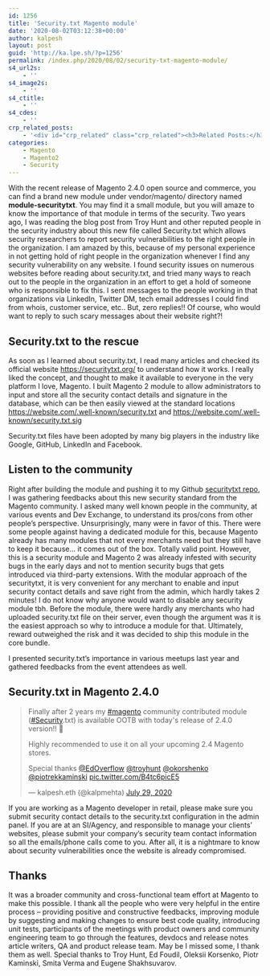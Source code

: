 ```yaml
---
id: 1256
title: 'Security.txt Magento module'
date: '2020-08-02T03:12:38+00:00'
author: kalpesh
layout: post
guid: 'http://ka.lpe.sh/?p=1256'
permalink: /index.php/2020/08/02/security-txt-magento-module/
s4_url2s:
    - ''
s4_image2s:
    - ''
s4_ctitle:
    - ''
s4_cdes:
    - ''
crp_related_posts:
    - '<div id="crp_related" class="crp_related"><h3>Related Posts:</h3><ul><li><a href="http://ka.lpe.sh/2019/04/28/magento-imagine-dev-exchange-2019/"     class="crp_title">Magento Imagine Dev Exchange 2019</a></li><li><a href="http://ka.lpe.sh/2019/06/09/magentoimagine2019-dev-exchange-recap-make-magento-secure/"     class="crp_title">#MagentoImagine2019 Dev Exchange Recap – Make Magento more secure</a></li><li><a href="http://ka.lpe.sh/2020/08/02/magento-master-2020-makers/"     class="crp_title">Magento Master 2020 &#8211; Makers</a></li><li><a href="http://ka.lpe.sh/2018/10/20/magento-2-certified-professional-developer-plus-workshop/"     class="crp_title">Magento 2 Certified Professional Developer Plus Workshop</a></li><li><a href="http://ka.lpe.sh/2018/08/13/magento-2-certified-professional-developer-exam-experience/"     class="crp_title">Magento 2 Certified Professional Developer Exam Experience</a></li></ul></div>'
categories:
    - Magento
    - Magento2
    - Security
---
```


With the recent release of Magento 2.4.0 open source and commerce, you can find a brand new module under vendor/magento/ directory named **module-securitytxt**. You may find it a small module, but you will amaze to know the importance of that module in terms of the security. Two years ago, I was reading the blog post from Troy Hunt and other reputed people in the security industry about this new file called Security.txt which allows security researchers to report security vulnerabilities to the right people in the organization. I am amazed by this, because of my personal experience in not getting hold of right people in the organization whenever I find any security vulnerability on any website. I found security issues on numerous websites before reading about security.txt, and tried many ways to reach out to the people in the organization in an effort to get a hold of someone who is responsible to fix this. I sent messages to the people working in that organizations via LinkedIn, Twitter DM, tech email addresses I could find from whois, customer service, etc.. But, zero replies!! Of course, who would want to reply to such scary messages about their website right?!

## Security.txt to the rescue

As soon as I learned about security.txt, I read many articles and checked its official website https://securitytxt.org/ to understand how it works. I really liked the concept, and thought to make it available to everyone in the very platform I love, Magento. I built Magento 2 module to allow administrators to input and store all the security contact details and signature in the database, which can be then easily viewed at the standard locations https://website.com/.well-known/security.txt and https://website.com/.well-known/security.txt.sig

Security.txt files have been adopted by many big players in the industry like Google, GitHub, LinkedIn and Facebook.

## Listen to the community

Right after building the module and pushing it to my Github [securitytxt repo](https://github.com/kalpmehta/securitytxt), I was gathering feedbacks about this new security standard from the Magento community. I asked many well known people in the community, at various events and Dev Exchange, to understand its pros/cons from other people’s perspective. Unsurprisingly, many were in favor of this. There were some people against having a dedicated module for this, because Magento already has many modules that not every merchants need but they still have to keep it because… it comes out of the box. Totally valid point. However, this is a security module and Magento 2 was already infested with security bugs in the early days and not to mention security bugs that gets introduced via third-party extensions. With the modular approach of the securitytxt, it is very convenient for any merchant to enable and input security contact details and save right from the admin, which hardly takes 2 minutes! I do not know why anyone would want to disable any security module tbh. Before the module, there were hardly any merchants who had uploaded security.txt file on their server, even though the argument was it is the easiest approach so why to introduce a module for that. Ultimately, reward outweighed the risk and it was decided to ship this module in the core bundle.

I presented security.txt’s importance in various meetups last year and gathered feedbacks from the event attendees as well.

## Security.txt in Magento 2.4.0

> Finally after 2 years my [\#magento](https://twitter.com/hashtag/magento?src=hash&ref_src=twsrc%5Etfw) community contributed module ([\#Security](https://twitter.com/hashtag/Security?src=hash&ref_src=twsrc%5Etfw).txt) is available OOTB with today's release of 2.4.0 version!! 🎉
> 
> Highly recommended to use it on all your upcoming 2.4 Magento stores.
> 
> Special thanks [@EdOverflow](https://twitter.com/EdOverflow?ref_src=twsrc%5Etfw) [@troyhunt](https://twitter.com/troyhunt?ref_src=twsrc%5Etfw) [@okorshenko](https://twitter.com/okorshenko?ref_src=twsrc%5Etfw) [@piotrekkaminski](https://twitter.com/piotrekkaminski?ref_src=twsrc%5Etfw) [pic.twitter.com/B4tc6picE5](https://t.co/B4tc6picE5)
> 
> — kalpesh.eth (@kalpmehta) [July 29, 2020](https://twitter.com/kalpmehta/status/1288335942940372992?ref_src=twsrc%5Etfw)

<script async="" charset="utf-8" src="https://platform.twitter.com/widgets.js"></script>

If you are working as a Magento developer in retail, please make sure you submit security contact details to the security.txt configuration in the admin panel. If you are at an SI/Agency, and responsible to manage your clients’ websites, please submit your company’s security team contact information so all the emails/phone calls come to you. After all, it is a nightmare to know about security vulnerabilities once the website is already compromised.

## Thanks

It was a broader community and cross-functional team effort at Magento to make this possible. I thank all the people who were very helpful in the entire process – providing positive and constructive feedbacks, improving module by suggesting and making changes to ensure best code quality, introducing unit tests, participants of the meetings with product owners and community engineering team to go through the features, devdocs and release notes article writers, QA and product release team. May be I missed some, I thank them as well. Special thanks to Troy Hunt, Ed Foudil, Oleksii Korsenko, Piotr Kaminski, Smita Verma and Eugene Shakhsuvarov.